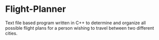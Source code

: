 # Flight-Planner
Text file based program written in C++ to determine and organize all possible flight plans for a person wishing to travel between two different cities.
